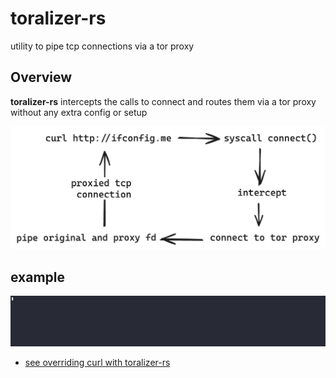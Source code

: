 # toralizer-rs
utility to pipe tcp connections via a tor proxy

## Overview

**toralizer-rs** intercepts the calls to connect and routes them via a tor proxy without any extra config or setup

![flow](https://raw.githubusercontent.com/rahul0tripathi/toralize-rs/master/img/flow.png)

## example
![demo](https://raw.githubusercontent.com/rahul0tripathi/toralize-rs/master/img/demo.gif)
- [see overriding curl with toralizer-rs](https://github.com/rahul0tripathi/toralize-rs/blob/master/toralize/connect.c)


